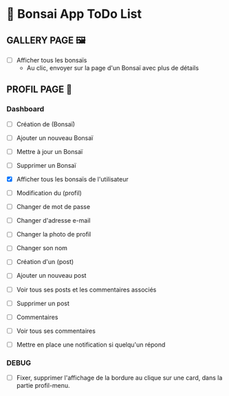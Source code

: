 # 🌿 Bonsai App ToDo List

## GALLERY PAGE 🖼️

- [ ] Afficher tous les bonsaïs
  - Au clic, envoyer sur la page d'un Bonsaï avec plus de détails

## PROFIL PAGE 👤

### Dashboard

- [ ] Création de (Bonsaï)
- [ ] Ajouter un nouveau Bonsaï
- [ ] Mettre à jour un Bonsaï
- [ ] Supprimer un Bonsaï
- [X] Afficher tous les bonsaïs de l'utilisateur

- [ ] Modification du (profil)
- [ ] Changer de mot de passe
- [ ] Changer d'adresse e-mail
- [ ] Changer la photo de profil
- [ ] Changer son nom

- [ ] Création d'un (post)
- [ ] Ajouter un nouveau post
- [ ] Voir tous ses posts et les commentaires associés
- [ ] Supprimer un post

- [ ] Commentaires
- [ ] Voir tous ses commentaires
- [ ] Mettre en place une notification si quelqu'un répond

### DEBUG

- [ ] Fixer, supprimer l'affichage de la bordure au clique sur une card, dans la partie profil-menu.